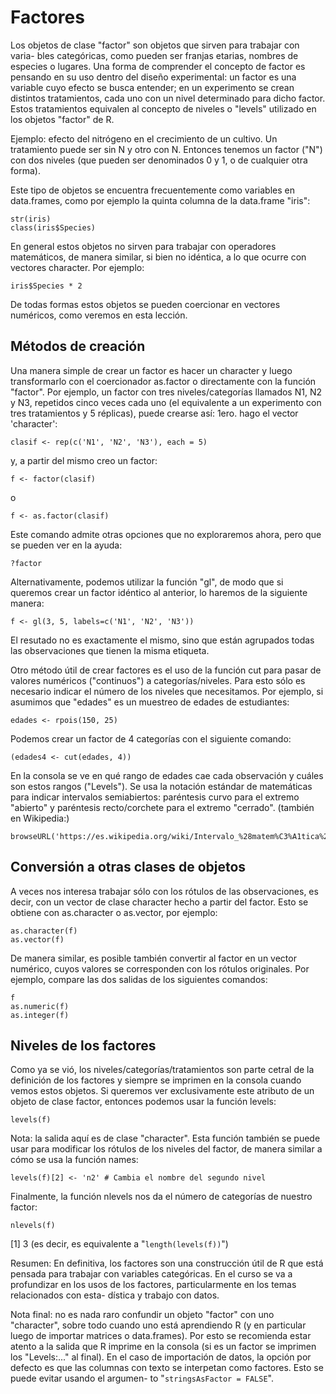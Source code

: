 # Factores
 
Los objetos de clase "factor" son objetos que sirven para trabajar con varia-
bles categóricas, como pueden ser franjas etarias, nombres de especies o
lugares. Una forma de comprender el concepto de factor es pensando en su uso
dentro del diseño experimental: un factor es una variable cuyo efecto se busca
entender; en un experimento se crean distintos tratamientos, cada uno con un
nivel determinado para dicho factor. Estos tratamientos equivalen al concepto
de niveles o "levels" utilizado en los objetos "factor" de R.
 
Ejemplo: efecto del nitrógeno en el crecimiento de un cultivo. Un
tratamiento puede ser sin N y otro con N. Entonces tenemos un factor ("N")
con dos niveles (que pueden ser denominados 0 y 1, o de cualquier otra
forma).

Este tipo de objetos se encuentra frecuentemente como variables en 
data.frames, como por ejemplo la quinta columna de la data.frame "iris":

    str(iris)
    class(iris$Species)

En general estos objetos no sirven para trabajar con operadores matemáticos, 
de manera similar, si bien no idéntica, a lo que ocurre con vectores 
character. Por ejemplo:

    iris$Species * 2

De todas formas estos objetos se pueden coercionar en vectores numéricos, 
como veremos en esta lección.


## Métodos de creación

Una manera simple de crear un factor es hacer un character y luego 
transformarlo con el coercionador as.factor o directamente con la función 
"factor". Por ejemplo, un factor con tres niveles/categorías llamados N1, 
N2 y N3, repetidos cinco veces cada uno (el equivalente a un experimento con 
tres tratamientos y 5 réplicas), puede crearse así:
1ero. hago el vector 'character':

    clasif <- rep(c('N1', 'N2', 'N3'), each = 5)

y, a partir del mismo creo un factor:

    f <- factor(clasif)

o

    f <- as.factor(clasif)

Este comando admite otras opciones que no exploraremos ahora, pero que se 
pueden ver en la ayuda:

    ?factor
 
Alternativamente, podemos utilizar la función "gl", de modo que si queremos 
crear un factor idéntico al anterior, lo haremos de la siguiente manera:

    f <- gl(3, 5, labels=c('N1', 'N2', 'N3'))

El resutado no es exactamente el mismo, sino que están agrupados todas las
observaciones que tienen la misma etiqueta.

Otro método útil de crear factores es el uso de la función cut para pasar 
de valores numéricos ("continuos") a categorías/niveles. Para esto sólo es 
necesario indicar el número de los niveles que necesitamos. Por ejemplo, si 
asumimos que "edades" es un muestreo de edades de estudiantes:

    edades <- rpois(150, 25)

Podemos crear un factor de 4 categorías con el siguiente comando:

    (edades4 <- cut(edades, 4))
 
En la consola se ve en qué rango de edades cae cada observación y cuáles
son estos rangos ("Levels"). Se usa la notación estándar de matemáticas 
para indicar intervalos semiabiertos: paréntesis curvo para el extremo 
"abierto" y paréntesis recto/corchete para el extremo "cerrado".
(también en Wikipedia:)

    browseURL('https://es.wikipedia.org/wiki/Intervalo_%28matem%C3%A1tica%29#Intervalo_semiabierto')


## Conversión a otras clases de objetos

A veces nos interesa trabajar sólo con los rótulos de las observaciones, es 
decir, con un vector de clase character hecho a partir del factor. Esto se 
obtiene con as.character o as.vector, por ejemplo:

    as.character(f)
    as.vector(f)

De manera similar, es posible también convertir al factor en un vector 
numérico, cuyos valores se corresponden con los rótulos originales. Por 
ejemplo, compare las dos salidas de los siguientes comandos:

    f
    as.numeric(f)
    as.integer(f)


## Niveles de los factores

Como ya se vió, los niveles/categorías/tratamientos son parte cetral de la 
definición de los factores y siempre se imprimen en la consola cuando vemos 
estos objetos. Si queremos ver exclusivamente este atributo de un objeto de 
clase factor, entonces podemos usar la función levels:

    levels(f)

Nota: la salida aquí es de clase "character". Esta función también se 
puede usar para modificar los rótulos de los niveles del factor, de manera 
similar a cómo se usa la función names:

    levels(f)[2] <- 'n2' # Cambia el nombre del segundo nivel

Finalmente, la función nlevels nos da el número de categorías de nuestro 
factor:

    nlevels(f)

[1] 3
(es decir, es equivalente a "`length(levels(f))`")


Resumen:
En definitiva, los factores son una construcción útil de R que está pensada
para trabajar con variables categóricas. En el curso se va a profundizar en
los usos de los factores, particularmente en los temas relacionados con esta-
dística y trabajo con datos.
 
Nota final: no es nada raro confundir un objeto "factor" con uno "character",
sobre todo cuando uno está aprendiendo R (y en particular luego de importar
matrices o data.frames). Por esto se recomienda estar atento a la salida que R
imprime en la consola (si es un factor se imprimen los "Levels:..." al final).
En el caso de importación de datos, la opción por defecto es que las columnas
con texto se interpetan como factores. Esto se puede evitar usando el argumen-
to "`stringsAsFactor = FALSE`".
